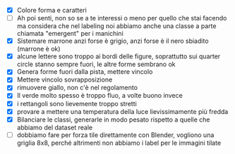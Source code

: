- [X] Colore forma e caratteri
- [ ] Ah poi senti, non so se a te interessi o meno per quello che stai facendo ma considera che nel labeling noi abbiamo anche una classe a parte chiamata "emergent" per i manichini
- [X] Sistemare marrone anzi forse è grigio, anzi forse è il nero sbiadito (marrone è ok)
- [X] alcune lettere sono troppo ai bordi delle figure, soprattutto sui quarter circle stanno sempre fuori, le altre forme sembrano ok
- [X] Genera forme fuori dalla pista, mettere vincolo
- [X] Mettere vincolo sovrapposizione 
- [X] rimuovere giallo, non c'è nel regolamento
- [X] Il verde molto spesso è troppo fluo, a volte buono invece
- [X] i rettangoli sono lievemente troppo stretti
- [X] provare a mettere una temperatura della luce lievissimamente più fredda
- [X] Bilanciare le classi, generarle in modo pesato rispetto a quelle che abbiamo del dataset reale
- [ ] dobbiamo fare per forza tile direttamente con Blender, vogliono una griglia 8x8, perché altrimenti non abbiamo i label per le immagini tilate